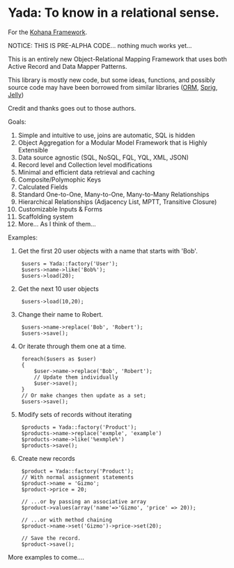 # Yada: To know in a relational sense.

For the [Kohana Framework](http://kohanaframework.org/).

NOTICE: THIS IS PRE-ALPHA CODE... nothing much works yet...

This is an entirely new Object-Relational Mapping Framework that uses both Active Record and Data Mapper Patterns. 

This library is mostly new code, but some ideas, functions, and possibly source code may have been borrowed 
from similar libraries ([ORM](http://github.com/kohana/orm), [Sprig](http://github.com/shadowhand/sprig), [Jelly](http://github.com/jonathangeiger/kohana-jelly))

Credit and thanks goes out to those authors.

Goals:

1. Simple and intuitive to use, joins are automatic, SQL is hidden
2. Object Aggregation for a Modular Model Framework that is Highly Extensible
3. Data source agnostic (SQL, NoSQL, FQL, YQL, XML, JSON) 
4. Record level and Collection level modifications
5. Minimal and efficient data retrieval and caching
6. Composite/Polymophic Keys
7. Calculated Fields
8. Standard One-to-One, Many-to-One, Many-to-Many Relationships
9. Hierarchical Relationships (Adjacency List, MPTT, Transitive Closure)
10. Customizable Inputs & Forms
11. Scaffolding system
12. More... As I think of them...

Examples:

1. Get the first 20 user objects with a name that starts with 'Bob'.

		$users = Yada::factory('User');
		$users->name->like('Bob%');
		$users->load(20);
		
2. Get the next 10 user objects

		$users->load(10,20);
		
2. Change their name to Robert.

		$users->name->replace('Bob', 'Robert');
		$users->save();
	
3. Or iterate through them one at a time.

		foreach($users as $user)
		{
			$user->name->replace('Bob', 'Robert');
			// Update them individually
			$user->save();
		}
		// Or make changes then update as a set;
		$users->save();

4. Modify sets of records without iterating

		$products = Yada::factory('Product');
		$products->name->replace('exmple', 'example')
		$products->name->like('%exmple%')
		$products->save();

5. Create new records

		$product = Yada::factory('Product');
		// With normal assignment statements
		$product->name = 'Gizmo';
		$product->price = 20;
		
		// ...or by passing an associative array
		$product->values(array('name'=>'Gizmo', 'price' => 20));
		
		// ...or with method chaining
		$product->name->set('Gizmo')->price->set(20);
		
		// Save the record.
		$product->save();
		


More examples to come....